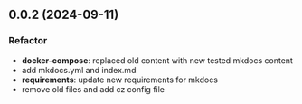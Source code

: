 ## 0.0.2 (2024-09-11)

### Refactor

- **docker-compose**: replaced old content with new tested mkdocs content
- add mkdocs.yml and index.md
- **requirements**: update new requirements for mkdocs
- remove old files and add cz config file
